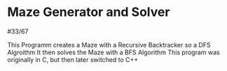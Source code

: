 # Maze Generator and Solver
#33/67

This Programm creates a Maze with a Recursive Backtracker so a DFS Algroithm
It then solves the Maze with a BFS Algorithm
This program was originally in C, but then later switched to C++
